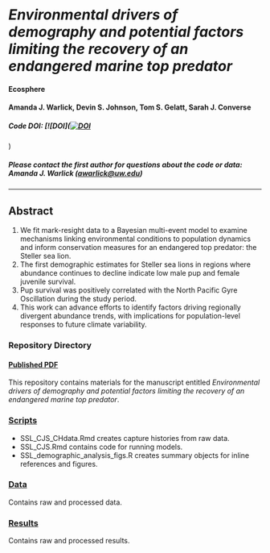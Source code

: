 
# *Environmental drivers of demography and potential factors limiting the recovery of an endangered marine top predator*

#### Ecosphere

#### Amanda J. Warlick, Devin S. Johnson, Tom S. Gelatt, Sarah J. Converse

##### Code DOI: [![DOI]([![DOI](https://zenodo.org/badge/400298306.svg)](https://zenodo.org/badge/latestdoi/400298306)
)

##### Please contact the first author for questions about the code or data: Amanda J. Warlick (awarlick@uw.edu)
_______________________________________________________________________________________

## Abstract

1. We fit mark-resight data to a Bayesian multi-event model to examine mechanisms linking environmental conditions to population dynamics and inform conservation measures for an endangered top predator: the Steller sea lion. 
2. The first demographic estimates for Steller sea lions in regions where abundance continues to decline indicate low male pup and female juvenile survival. 
3. Pup survival was positively correlated with the North Pacific Gyre Oscillation during the study period. 
4. This work can advance efforts to identify factors driving regionally divergent abundance trends, with implications for population-level responses to future climate variability. 

### Repository Directory

#### [Published PDF](link)

This repository contains materials for the manuscript entitled *Environmental drivers of demography and potential factors limiting the recovery of an endangered marine top predator*.

### [Scripts](./scripts)

+ SSL_CJS_CHdata.Rmd creates capture histories from raw data.
+ SSL_CJS.Rmd contains code for running models.
+ SSL_demographic_analysis_figs.R creates summary objects for inline references and figures.  
 
### [Data](./data) 

Contains raw and processed data.

### [Results](./results)

Contains raw and processed results.


